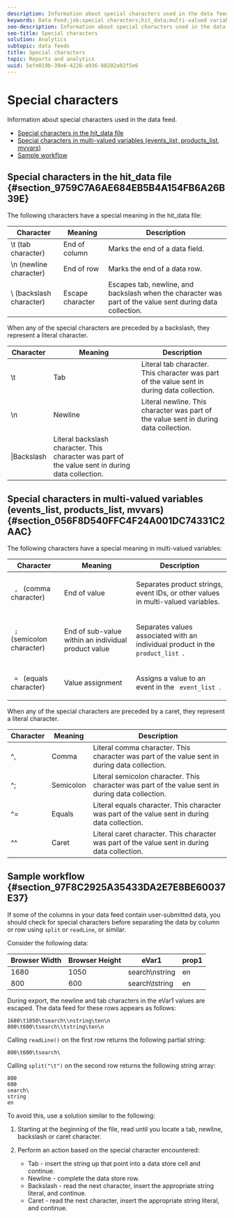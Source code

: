 ```yaml
---
description: Information about special characters used in the data feed.
keywords: Data Feed;job;special characters;hit_data;multi-valued variables;events_list;products_list;mvvars
seo-description: Information about special characters used in the data feed.
seo-title: Special characters
solution: Analytics
subtopic: data feeds
title: Special characters
topic: Reports and analytics
uuid: 5efe019b-39e6-4226-a936-88202a02f5e6
---
```


# Special characters

Information about special characters used in the data feed.

* [Special characters in the hit_data file](/help/export/analytics-data-feed/c-df-contents/datafeeds-spec-chars.md#section_9759C7A6AE684EB5B4A154FB6A26B39E) 
* [Special characters in multi-valued variables (events_list, products_list, mvvars)](/help/export/analytics-data-feed/c-df-contents/datafeeds-spec-chars.md#section_056F8D540FFC4F24A001DC74331C2AAC) 
* [Sample workflow](/help/export/analytics-data-feed/c-df-contents/datafeeds-spec-chars.md#section_97F8C2925A35433DA2E7E8BE60037E37)

## Special characters in the hit_data file {#section_9759C7A6AE684EB5B4A154FB6A26B39E}

The following characters have a special meaning in the hit_data file: 

| Character | Meaning | Description |
|--- |--- |--- |
|\t  (tab character)|End of column|Marks the end of a data field.|
|\n  (newline character)|End of row|Marks the end of a data row.|
|\  (backslash character)|Escape character|Escapes tab, newline, and backslash when the character was part of the value sent during data collection.|

When any of the special characters are preceded by a backslash, they represent a literal character. 

| Character | Meaning | Description |
|--- |--- |--- |
|\\t|Tab|Literal tab character. This character was part of the value sent in during data collection.|
|\\n|Newline|Literal newline. This character was part of the value sent in during data collection.|
|\\|Backslash|Literal backslash character. This character was part of the value sent in during data collection.|

## Special characters in multi-valued variables (events_list, products_list, mvvars) {#section_056F8D540FFC4F24A001DC74331C2AAC}

The following characters have a special meaning in multi-valued variables: 

<table id="table_FDA13DE05A784ED4972C2955BD2642C7"> 
 <thead> 
  <tr> 
   <th colname="col1" class="entry"> Character </th> 
   <th colname="col02" class="entry"> Meaning </th> 
   <th colname="col2" class="entry"> Description </th> 
  </tr> 
 </thead>
 <tbody> 
  <tr> 
   <td colname="col1"> <code> , </code> (comma character) </td> 
   <td colname="col02"> End of value </td> 
   <td colname="col2"> <p>Separates product strings, event IDs, or other values in multi-valued variables. </p> </td> 
  </tr> 
  <tr> 
   <td colname="col1"> <code> ; </code> (semicolon character) </td> 
   <td colname="col02"> End of sub-value within an individual product value </td> 
   <td colname="col2"> <p>Separates values associated with an individual product in the <code> product_list </code>. </p> </td> 
  </tr> 
  <tr> 
   <td colname="col1"> <code> = </code> (equals character) </td> 
   <td colname="col02"> Value assignment </td> 
   <td colname="col2"> <p>Assigns a value to an event in the <code> event_list </code>. </p> </td> 
  </tr> 
 </tbody> 
</table>

When any of the special characters are preceded by a caret, they represent a literal character.

| Character | Meaning | Description |
|--- |--- |--- |
|^,|Comma|Literal comma character. This character was part of the value sent in during data collection.|
|^;|Semicolon|Literal semicolon character. This character was part of the value sent in during data collection.|
|^=|Equals|Literal equals character. This character was part of the value sent in during data collection.|
|^^|Caret|Literal caret character. This character was part of the value sent in during data collection.|

## Sample workflow {#section_97F8C2925A35433DA2E7E8BE60037E37}

If some of the columns in your data feed contain user-submitted data, you should check for special characters before separating the data by column or row using `split` or `readLine`, or similar.

Consider the following data: 

|  Browser Width  | Browser Height  | eVar1  | prop1  |
|---|---|---|---|
|  1680  | 1050  | search\nstring  | en  |
|  800  | 600  | search\tstring  | en  |

During export, the newline and tab characters in the eVar1 values are escaped. The data feed for these rows appears as follows:

```
1680\t1050\tsearch\\nstring\ten\n 
800\t600\tsearch\\tstring\ten\n
```

Calling `readLine()` on the first row returns the following partial string:

```
800\t600\tsearch\
```

Calling `split("\t")` on the second row returns the following string array:

```
800 
600 
search\ 
string 
en
```

To avoid this, use a solution similar to the following:

1. Starting at the beginning of the file, read until you locate a tab, newline, backslash or caret character. 
1. Perform an action based on the special character encountered:

    * Tab - insert the string up that point into a data store cell and continue. 
    * Newline - complete the data store row. 
    * Backslash - read the next character, insert the appropriate string literal, and continue. 
    * Caret - read the next character, insert the appropriate string literal, and continue.

